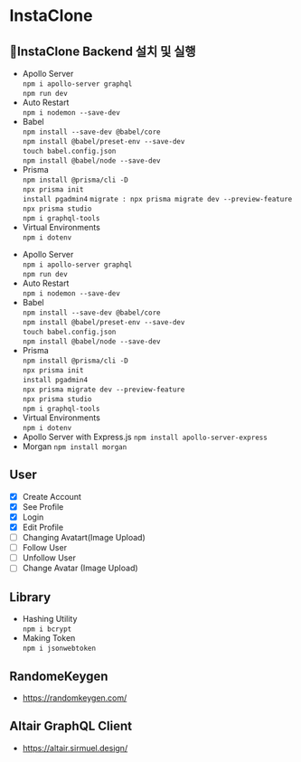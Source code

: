 # InstaClone

## 🚀InstaClone Backend 설치 및 실행


- Apollo Server  
  `npm i apollo-server graphql`  
  `npm run dev`
- Auto Restart  
  `npm i nodemon --save-dev`
- Babel  
  `npm install --save-dev @babel/core`  
  `npm install @babel/preset-env --save-dev`  
  `touch babel.config.json`  
  `npm install @babel/node --save-dev`
- Prisma  
  `npm install @prisma/cli -D`  
  `npx prisma init`  
  `install pgadmin4`
  `migrate : npx prisma migrate dev --preview-feature`  
  `npx prisma studio`  
  `npm i graphql-tools`
- Virtual Environments  
   `npm i dotenv`

* Apollo Server  
  `npm i apollo-server graphql`  
  `npm run dev`
* Auto Restart  
  `npm i nodemon --save-dev`
* Babel  
  `npm install --save-dev @babel/core`  
  `npm install @babel/preset-env --save-dev`  
  `touch babel.config.json`  
  `npm install @babel/node --save-dev`
* Prisma  
  `npm install @prisma/cli -D`  
  `npx prisma init`  
  `install pgadmin4`  
  `npx prisma migrate dev --preview-feature`  
  `npx prisma studio`  
  `npm i graphql-tools`
* Virtual Environments  
  `npm i dotenv`
* Apollo Server with Express.js
`npm install apollo-server-express`
* Morgan
`npm install morgan`

## User

- [x] Create Account
- [x] See Profile
- [x] Login
- [x] Edit Profile
- [ ] Changing Avatart(Image Upload)
- [ ] Follow User
- [ ] Unfollow User
- [ ] Change Avatar (Image Upload)

## Library

- Hashing Utility  
  `npm i bcrypt`
- Making Token  
  `npm i jsonwebtoken`

## RandomeKeygen

- https://randomkeygen.com/

## Altair GraphQL Client

- https://altair.sirmuel.design/

